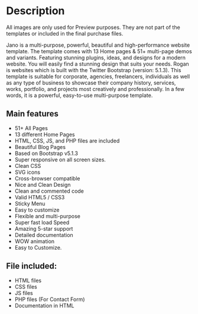 # Description

All images are only used for Preview purposes. They are not part of the templates or included in the final purchase files.

Jano is a multi-purpose, powerful, beautiful and high-performance website template. The template comes with 13 Home pages & 51+ multi-page demos and variants. Featuring stunning plugins, ideas, and designs for a modern website. You will easily find a stunning design that suits your needs. Rogan is websites which is built with the Twitter Bootstrap (version: 5.1.3). This template is suitable for corporate, agencies, freelancers, individuals as well as any type of business to showcase their company history, services, works, portfolio, and projects most creatively and professionally. In a few words, it is a powerful, easy-to-use multi-purpose template.

## Main features

* 51+ All Pages
* 13 different Home Pages
* HTML, CSS, JS, and PHP files are included
* Beautiful Blog Pages
* Based on Bootstrap v5.1.3
* Super responsive on all screen sizes.
* Clean CSS
* SVG icons
* Cross-browser compatible
* Nice and Clean Design
* Clean and commented code
* Valid HTML5 / CSS3
* Sticky Menu
* Easy to customize
* Flexible and multi-purpose
* Super fast load Speed
* Amazing 5-star support
* Detailed documentation
* WOW animation
* Easy to Customize.


## File included:

* HTML files
* CSS files
* JS files
* PHP files (For Contact Form)
* Documentation in HTML
